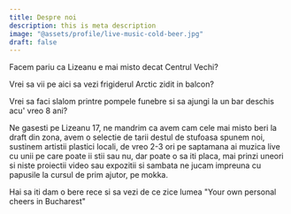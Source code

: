 ```yaml
---
title: Despre noi
description: this is meta description
image: "@assets/profile/live-music-cold-beer.jpg"
draft: false
---
```


Facem pariu ca Lizeanu e mai misto decat Centrul Vechi?

Vrei sa vii pe aici sa vezi frigiderul Arctic zidit in balcon?

Vrei sa faci slalom printre pompele funebre si sa ajungi la un bar deschis acu' vreo 8 ani?

Ne gasesti pe Lizeanu 17, ne mandrim ca avem cam cele mai misto beri la draft din zona, avem o selectie de tarii destul de stufoasa spunem noi, sustinem artistii plastici locali, de vreo 2-3 ori pe saptamana ai muzica live cu unii pe care poate ii stii sau nu, dar poate o sa iti placa, mai prinzi uneori si niste proiectii video sau expozitii si sambata ne jucam impreuna cu papusile la cursul de prim ajutor, pe mokka.

Hai sa iti dam o bere rece si sa vezi  de ce zice lumea "Your own personal cheers in Bucharest"
